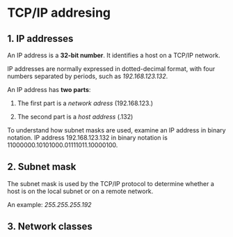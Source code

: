 # TCP/IP addresing

## 1. IP addresses

An IP address is a <b>32-bit number</b>. It identifies a host on a TCP/IP network.

IP addresses are normally expressed in dotted-decimal format, with four numbers separated by periods, such as _192.168.123.132_.

An IP address has <b>two parts</b>:

1. The first part is a _network adress_ (192.168.123.)

2. The second part is a _host address_ (.132)

To understand how subnet masks are used, examine an IP address in binary notation.
IP address 192.168.123.132 in binary notation is 11000000.10101000.01111011.10000100.

## 2. Subnet mask

The subnet mask is used by the TCP/IP protocol to determine whether a host is on the local subnet or on a remote network.

An example: _255.255.255.192_

## 3. Network classes
